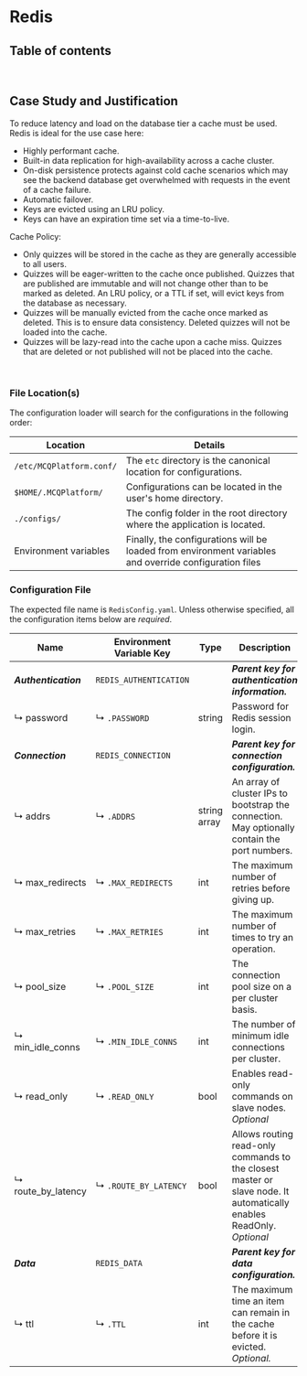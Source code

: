 # Redis

## Table of contents


<br/>

## Case Study and Justification

To reduce latency and load on the database tier a cache must be used. Redis is ideal for the use case here:
* Highly performant cache.
* Built-in data replication for high-availability across a cache cluster.
* On-disk persistence protects against cold cache scenarios which may see the backend database get overwhelmed with
  requests in the event of a cache failure.
* Automatic failover.
* Keys are evicted using an LRU policy.
* Keys can have an expiration time set via a time-to-live.

Cache Policy:
* Only quizzes will be stored in the cache as they are generally accessible to all users.
* Quizzes will be eager-written to the cache once published. Quizzes that are published are immutable and will not change
  other than to be marked as deleted. An LRU policy, or a TTL if set, will evict keys from the database as necessary.
* Quizzes will be manually evicted from the cache once marked as deleted. This is to ensure data consistency. Deleted
  quizzes will not be loaded into the cache.
* Quizzes will be lazy-read into the cache upon a cache miss. Quizzes that are deleted or not published will not be
  placed into the cache.

<br/>

### File Location(s)

The configuration loader will search for the configurations in the following order:

| Location                 | Details                                                                                                |
|--------------------------|--------------------------------------------------------------------------------------------------------|
| `/etc/MCQPlatform.conf/` | The `etc` directory is the canonical location for configurations.                                      |
| `$HOME/.MCQPlatform/`    | Configurations can be located in the user's home directory.                                            |
| `./configs/`             | The config folder in the root directory where the application is located.                              |
| Environment variables    | Finally, the configurations will be loaded from environment variables and override configuration files |

### Configuration File

The expected file name is `RedisConfig.yaml`. Unless otherwise specified, all the configuration items below are _required_.

| Name                 | Environment Variable Key | Type         | Description                                                                                                          |
|----------------------|--------------------------|--------------|----------------------------------------------------------------------------------------------------------------------|
| **_Authentication_** | `REDIS_AUTHENTICATION`   |              | **_Parent key for authentication information._**                                                                     |
| ↳ password           | ↳ `.PASSWORD`            | string       | Password for Redis session login.                                                                                    |
| **_Connection_**     | `REDIS_CONNECTION`       |              | **_Parent key for connection configuration._**                                                                       |
| ↳ addrs              | ↳ `.ADDRS`               | string array | An array of cluster IPs to bootstrap the connection. May optionally contain the port numbers.                        |
| ↳ max_redirects      | ↳ `.MAX_REDIRECTS`       | int          | The maximum number of retries before giving up.                                                                      |
| ↳ max_retries        | ↳ `.MAX_RETRIES`         | int          | The maximum number of times to try an operation.                                                                     |
| ↳ pool_size          | ↳ `.POOL_SIZE`           | int          | The connection pool size on a per cluster basis.                                                                     |
| ↳ min_idle_conns     | ↳ `.MIN_IDLE_CONNS`      | int          | The number of minimum idle connections per cluster.                                                                  |
| ↳ read_only          | ↳ `.READ_ONLY`           | bool         | Enables read-only commands on slave nodes. _Optional_                                                                |
| ↳ route_by_latency   | ↳ `.ROUTE_BY_LATENCY`    | bool         | Allows routing read-only commands to the closest master or slave node. It automatically enables ReadOnly. _Optional_ |
| **_Data_**           | `REDIS_DATA`             |              | **_Parent key for data configuration._**                                                                             |
| ↳ ttl                | ↳ `.TTL`                 | int          | The maximum time an item can remain in the cache before it is evicted. _Optional._                                   |
